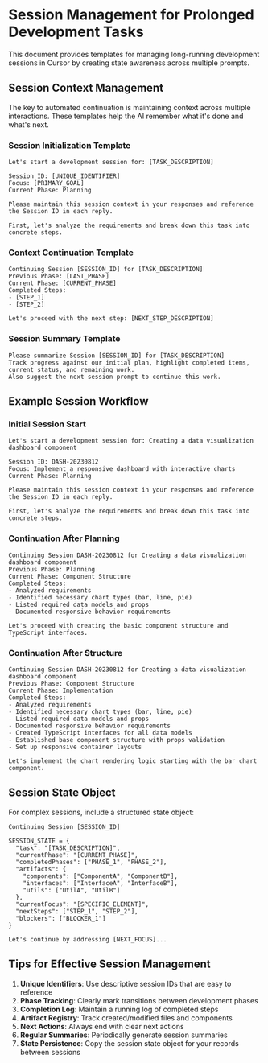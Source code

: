 # Session Management for Prolonged Development Tasks

This document provides templates for managing long-running development sessions in Cursor by creating state awareness across multiple prompts.

## Session Context Management

The key to automated continuation is maintaining context across multiple interactions. These templates help the AI remember what it's done and what's next.

### Session Initialization Template

```
Let's start a development session for: [TASK_DESCRIPTION]

Session ID: [UNIQUE_IDENTIFIER]
Focus: [PRIMARY_GOAL]
Current Phase: Planning

Please maintain this session context in your responses and reference the Session ID in each reply.

First, let's analyze the requirements and break down this task into concrete steps.
```

### Context Continuation Template

```
Continuing Session [SESSION_ID] for [TASK_DESCRIPTION]
Previous Phase: [LAST_PHASE]
Current Phase: [CURRENT_PHASE]
Completed Steps:
- [STEP_1]
- [STEP_2]

Let's proceed with the next step: [NEXT_STEP_DESCRIPTION]
```

### Session Summary Template

```
Please summarize Session [SESSION_ID] for [TASK_DESCRIPTION]
Track progress against our initial plan, highlight completed items, current status, and remaining work.
Also suggest the next session prompt to continue this work.
```

## Example Session Workflow

### Initial Session Start

```
Let's start a development session for: Creating a data visualization dashboard component

Session ID: DASH-20230812
Focus: Implement a responsive dashboard with interactive charts
Current Phase: Planning

Please maintain this session context in your responses and reference the Session ID in each reply.

First, let's analyze the requirements and break down this task into concrete steps.
```

### Continuation After Planning

```
Continuing Session DASH-20230812 for Creating a data visualization dashboard component
Previous Phase: Planning
Current Phase: Component Structure
Completed Steps:
- Analyzed requirements
- Identified necessary chart types (bar, line, pie)
- Listed required data models and props
- Documented responsive behavior requirements

Let's proceed with creating the basic component structure and TypeScript interfaces.
```

### Continuation After Structure

```
Continuing Session DASH-20230812 for Creating a data visualization dashboard component
Previous Phase: Component Structure
Current Phase: Implementation
Completed Steps:
- Analyzed requirements
- Identified necessary chart types (bar, line, pie)
- Listed required data models and props
- Documented responsive behavior requirements
- Created TypeScript interfaces for all data models
- Established base component structure with props validation
- Set up responsive container layouts

Let's implement the chart rendering logic starting with the bar chart component.
```

## Session State Object

For complex sessions, include a structured state object:

```
Continuing Session [SESSION_ID]

SESSION_STATE = {
  "task": "[TASK_DESCRIPTION]",
  "currentPhase": "[CURRENT_PHASE]",
  "completedPhases": ["PHASE_1", "PHASE_2"],
  "artifacts": {
    "components": ["ComponentA", "ComponentB"],
    "interfaces": ["InterfaceA", "InterfaceB"],
    "utils": ["UtilA", "UtilB"]
  },
  "currentFocus": "[SPECIFIC_ELEMENT]",
  "nextSteps": ["STEP_1", "STEP_2"],
  "blockers": ["BLOCKER_1"]
}

Let's continue by addressing [NEXT_FOCUS]...
```

## Tips for Effective Session Management

1. **Unique Identifiers**: Use descriptive session IDs that are easy to reference
2. **Phase Tracking**: Clearly mark transitions between development phases
3. **Completion Log**: Maintain a running log of completed steps
4. **Artifact Registry**: Track created/modified files and components
5. **Next Actions**: Always end with clear next actions
6. **Regular Summaries**: Periodically generate session summaries
7. **State Persistence**: Copy the session state object for your records between sessions 